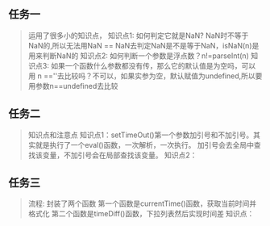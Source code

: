 ## 任务一
> 运用了很多小的知识点，
> 知识点1: 如何判定它就是NaN? NaN时不等于NaN的,所以无法用NaN == NaN去判定NaN是不是等于NaN，isNaN(n)是用来判断NaN的
> 知识点2: 如何判断一个参数是浮点数？n!=parseInt(n)
> 知识点3: 如果一个函数什么参数都没有传，那么它的默认值是为空吗，可以用 n ==''去比较吗？不可以，如果实参为空，默认赋值为undefined,所以要用参数n==undefined去比较

## 任务二
> 知识点和注意点
> 知识点1：setTimeOut()第一个参数加引号和不加引号。其实就是执行了一个eval()函数，一次解析，一次执行。
> 加引号会去全局中查找该变量，不加引号会在局部查找该变量。
> 知识点2：

## 任务三
> 流程:
> 封装了两个函数
> 第一个函数是currentTime()函数，获取当前时间并格式化
> 第二个函数是timeDiff()函数，下拉列表然后实现时间差
> 知识点：
> 